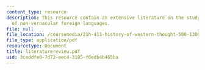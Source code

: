 ```yaml
---
content_type: resource
description: This resource contain an extensive literature on the study and usage
  of non-vernacular foreign languages.
file: null
file_location: /coursemedia/21h-411-history-of-western-thought-500-1300-fall-2004/3ceddfe07d72eec43185f0edb4b465ba_literaturereview.pdf
file_type: application/pdf
resourcetype: Document
title: literaturereview.pdf
uid: 3ceddfe0-7d72-eec4-3185-f0edb4b465ba
---
```

